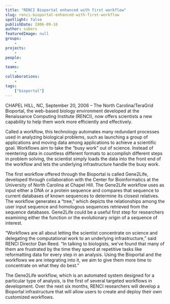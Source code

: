 ```yaml
---
title: "RENCI Bioportal enhanced with first workflow"
slug: renci-bioportal-enhanced-with-first-workflow
spotlight: false
publishDate: 2006-09-18
author: subers
featuredImage: null
groups:
    - 
projects:
    - 
people:
    - 
teams: 
    - 
collaborations:
    - 
tags:
    ["bioportal"]
---
```

CHAPEL HILL, NC, September 20, 2006 – The North Carolina/TeraGrid Bioportal, the web-based biology environment developed at the Renaissance Computing Institute (RENCI), now offers scientists a new capability to help them work more efficiently and effectively. <!--more-->

Called a workflow, this technology automates many redundant processes used in analyzing biological problems, such as launching a group of applications and moving data among applications to achieve a scientific goal. Workflows aim to take the “busy work” out of science. Instead of reentering data in countless different formats to accomplish different steps in problem solving, the scientist simply loads the data into the front end of the workflow and lets the underlying infrastructure handle the busy work.

The first workflow offered through the Bioportal is called Gene2Life, developed through collaboration with the Center for Bioinformatics at the University of North Carolina at Chapel Hill. The Gene2Life workflow uses as input either a DNA or a protein sequence and compares that sequence to current databases of known sequences to determine its closest relatives. The workflow generates a “tree,” which depicts the relationships among the user input sequence and homologous sequences retrieved from the sequence databases. Gene2Life could be a useful first step for researchers examining either the function or the evolutionary origin of a sequence of interest.

“Workflows are all about letting the scientist concentrate on science and delegating the computational work to an underlying infrastructure,” said RENCI Director Dan Reed. “In talking to biologists, we’ve found that many of them are frustrated by the time they spend at repetitive tasks like reformatting data for every step in an analysis. Using the Bioportal and the workflows we are integrating into it, we aim to give them more time to concentrate on what they do best.”

The Gene2Life workflow, which is an automated system designed for a particular type of analysis, is the first of several targeted workflows in development. Over the next six months, RENCI researchers will develop a Bioportal infrastructure that will allow users to create and deploy their own customized workflows.
